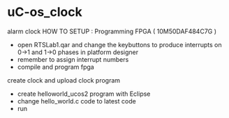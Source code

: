 # uC-os_clock
alarm clock 
HOW TO SETUP : 
Programming FPGA ( 10M50DAF484C7G )
- open RTSLab1.qar and change the keybuttons to produce interrupts on 0->1 and 1->0 phases in platform designer
- remember to assign interrupt numbers
- compile and program fpga

create clock and upload clock program
- create helloworld_ucos2 program with Eclipse
- change hello_world.c code to latest code
- run
